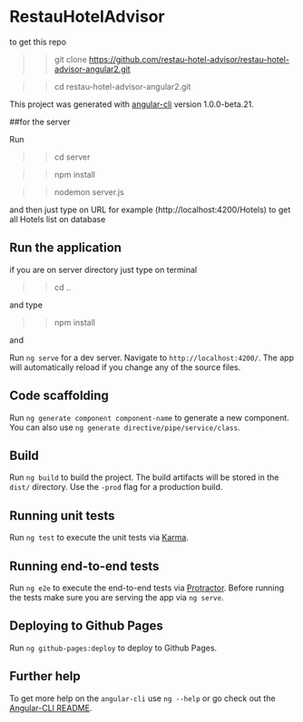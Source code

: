 # RestauHotelAdvisor

to get this repo 

>>git clone https://github.com/restau-hotel-advisor/restau-hotel-advisor-angular2.git

>>cd restau-hotel-advisor-angular2.git

This project was generated with [angular-cli](https://github.com/angular/angular-cli) version 1.0.0-beta.21.

##for the server

Run 

>>cd server

>>npm install

>>nodemon server.js

and then just type on URL for example (http://localhost:4200/Hotels) to get all Hotels list on database 


## Run the application

if you are on server directory just type on terminal

>>cd ..

and type

>>npm install

and

Run `ng serve` for a dev server. Navigate to `http://localhost:4200/`. The app will automatically reload if you change any of the source files.

## Code scaffolding

Run `ng generate component component-name` to generate a new component. You can also use `ng generate directive/pipe/service/class`.

## Build

Run `ng build` to build the project. The build artifacts will be stored in the `dist/` directory. Use the `-prod` flag for a production build.

## Running unit tests

Run `ng test` to execute the unit tests via [Karma](https://karma-runner.github.io).

## Running end-to-end tests

Run `ng e2e` to execute the end-to-end tests via [Protractor](http://www.protractortest.org/).
Before running the tests make sure you are serving the app via `ng serve`.

## Deploying to Github Pages

Run `ng github-pages:deploy` to deploy to Github Pages.

## Further help

To get more help on the `angular-cli` use `ng --help` or go check out the [Angular-CLI README](https://github.com/angular/angular-cli/blob/master/README.md).
